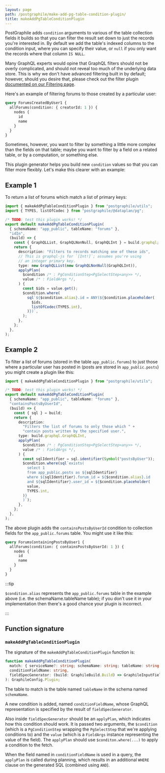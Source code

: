 ```yaml
---
layout: page
path: /postgraphile/make-add-pg-table-condition-plugin/
title: makeAddPgTableConditionPlugin
---
```


PostGraphile adds `condition` arguments to various of the table collection
fields it builds so that you can filter the result set down to just the records
you're interested in. By default we add the table's indexed columns to the
condition input, where you can specify their value, or `null` if you only want
the records where that column `IS NULL`.

Many GraphQL experts would opine that GraphQL filters should not be overly
complicated, and should not reveal too much of the underlying data store. This
is why we don't have advanced filtering built in by default; however, should you
desire that, please check out the filter plugin
[documented on our Filtering page](./filtering/).

Here's an example of filtering forums to those created by a particular user:

```graphql
query ForumsCreatedByUser1 {
  allForums(condition: { creatorId: 1 }) {
    nodes {
      id
      name
    }
  }
}
```

Sometimes, however, you want to filter by something a little more complex than
the fields on that table; maybe you want to filter by a field on a related
table, or by a computation, or something else.

This plugin generator helps you build new `condition` values so that you can
filter more flexibly. Let's make this clearer with an example:

## Example 1

To return a list of forums which match a list of primary keys:

```ts
import { makeAddPgTableConditionPlugin } from "postgraphile/utils";
import { TYPES, listOfCodec } from "postgraphile/@dataplan/pg";

/* TODO: test this plugin works! */
export default makeAddPgTableConditionPlugin(
  { schemaName: "app_public", tableName: "forums" },
  "idIn",
  (build) => {
    const { GraphQLList, GraphQLNonNull, GraphQLInt } = build.graphql;
    return {
      description: "Filters to records matching one of these ids",
      // This is graphql-js for `[Int!]`; assumes you're using
      // an integer primary key.
      type: new GraphQLList(new GraphQLNonNull(GraphQLInt)),
      applyPlan(
        $condition /* : PgConditionStep<PgSelectStep<any>> */,
        value /* : FieldArgs */,
      ) {
        const $ids = value.get();
        $condition.where(
          sql`${$condition.alias}.id = ANY(${$condition.placeholder(
            $ids,
            listOfCodec(TYPES.int),
          )})`,
        );
      },
    };
  },
);
```

## Example 2

To filter a list of forums (stored in the table `app_public.forums`) to just
those where a particular user has posted in (posts are stored in
`app_public.posts`) you might create a plugin like this:

```ts
import { makeAddPgTableConditionPlugin } from "postgraphile/utils";

/* TODO: test this plugin works! */
export default makeAddPgTableConditionPlugin(
  { schemaName: "app_public", tableName: "forums" },
  "containsPostsByUserId",
  (build) => {
    const { sql } = build;
    return {
      description:
        "Filters the list of forums to only those which " +
        "contain posts written by the specified user.",
      type: build.graphql.GraphQLInt,
      applyPlan(
        $condition /* : PgConditionStep<PgSelectStep<any>> */,
        value /* : FieldArgs */,
      ) {
        const sqlIdentifier = sql.identifier(Symbol("postsByUser"));
        $condition.where(sql`exists(
          select 1
          from app_public.posts as ${sqlIdentifier}
          where ${sqlIdentifier}.forum_id = ${$condition.alias}.id
          and ${sqlIdentifier}.user_id = ${$condition.placeholder(
          value,
          TYPES.int,
        )}
        )`);
      },
    };
  },
);
```

The above plugin adds the `containsPostsByUserId` condition to collection fields
for the `app_public.forums` table. You might use it like this:

```graphql
query ForumsContainingPostsByUser1 {
  allForums(condition: { containsPostsByUserId: 1 }) {
    nodes {
      id
      name
    }
  }
}
```

:::tip

`$condition.alias` represents the `app_public.forums` table in the example
above (i.e. the schemaName.tableName table); if you don't use it in your
implementation then there's a good chance your plugin is incorrect.

:::

<!-- V5 doesn't allow ordering like this?

## Example with ordering

It's also possible for condition plugins to change the order of results by using
[QueryBuilder](./make-extend-schema-plugin/#querybuilder)'s `orderBy` method.
The following example both limits the list of quizzes returned to only those
with a certain number of entries, _and_ orders the results such that the quizzes
with the most entries are listed first.

This example if quite contrived, but this functionality can be useful for a
number of purposes: filtering and ordering by full text search results,
filtering and ordering by proximity, etc.

Note: prior to `graphile-utils` v4.9.1 (unreleased at time of writing), a plugin
like this should be loaded via `--prepend-plugins` (or `prependPlugins` in the
library mode) because otherwise the default ordering plugin dominates the order.

```js
const { makeAddPgTableConditionPlugin } = require("postgraphile/utils");

module.exports = makeAddPgTableConditionPlugin(
  "app_public",
  "quiz",
  "entryCountMin",
  (build) => ({
    type: build.graphql.GraphQLInt,
  }),
  (value, { queryBuilder, sql, sqlTableAlias }) => {
    if (value == null) {
      return;
    }

    // Order the result set by the number of entries the quiz has
    queryBuilder.orderBy(
      sql.fragment`(select count(*) from app_public.quiz_entry where quiz_entry.quiz_id = ${sqlTableAlias}.id)`,
      false,
      false,
    );

    // Filter to only quizzes that have at least `value` entries.
    return sql.fragment`(select count(*) from app_public.quiz_entry where quiz_entry.quiz_id = ${sqlTableAlias}.id) >= ${sql.value(
      value,
    )}`;
  },
);
```

-->

## Function signature

### `makeAddPgTableConditionPlugin`

The signature of the `makeAddPgTableConditionPlugin` function is:

```ts
function makeAddPgTableConditionPlugin(
  match: { serviceName?: string; schemaName: string; tableName: string },
  conditionFieldName: string,
  fieldSpecGenerator: (build: GraphileBuild.Build) => GraphileInputFieldConfig,
): GraphileConfig.Plugin;
```

The table to match is the table named `tableName` in the schema named
`schemaName`.

A new condition is added, named `conditionFieldName`, whose GraphQL
representation is specified by the result of `fieldSpecGenerator`.

Also inside `fieldSpecGenerator` should be an `applyPlan`, which indicates how
this condition should work. It is passed two arguments, the `$condition` (which
is a `PgConditionStep` wrapping the `PgSelectStep` that we're applying
conditions to) and the `value` (which is a `FieldArgs` instance representing
the value of the field). The `applyPlan` should use `$conditon.where(...)` to
apply a condition to the fetch.

When the field named in `conditionFieldName` is used in a query, the
`applyPlan` is called during planning, which results in an additional `WHERE`
clause on the generated SQL (combined using `AND`).
